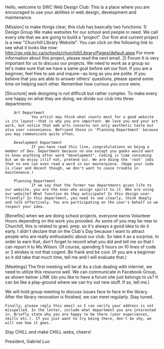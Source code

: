 Hello, welcome to SWC Web Design Club: 
	This is a place where you are encouraged to use your abilities in web design, development and maintenance. 

[Mission]
to make things clear, this club has basically two functions: 
		1) Design Group
				We make websites for our school and people in need. We call every site that we are going to build a "project". Our first and current project is a new "Churchill Library Website". You can click on the following link to see what it looks like now: 
http://go.vsb.bc.ca/schools/churchill/Library/Pages/default.aspx 
				For more information about this project, please read the next email. 
		2) Forum 
				It is very important for us to discuss our projects. We need to work as a group so let's make sure that we have a same goal before set our foot. If you are a beginner, feel free to ask and inquire--as long as you are polite. If you believe that you are able to answer others' questions, please spend some time on helping each other. Remember how curious you once were. 

[Structure]
web designing is not difficult but rather complex. To make every one happy on what they are doing, we divide our club into three departments: 

		Art Department
				You artist may think what counts most for a good website is its layout--that is why you are important. We love you and your art work, but notice that web arts concerns not only aesthetic taste but also user convenience. Befriend those in 'Planning Department' because you may communicate quite often.

		Development Department
				If you have read this line, congratulations on being a member of Dev. Department because no one except you geeks would want to know anything after word "development". Coding is time consuming but we do enjoy it(if not, pretend so). We are doing the 'root' jobs that no one can even read a word in our masterpiece. (Hope your code is clear and decent though, we don't want to cause trouble in maintenance.) 

		Planning Department
				If we say that the former two departments gives life to our website, you are the ones who assign spirit to it. Who are using our website? What function do they anticipate? Is this design user-friendly? In this department, you need to see clearly, think deeply and talk effectively. You are participating on the user's behalf so we respect your idea. 


[Benefits]
when we are doing school projects, everyone earns Volunteer Hours depending on the work you provided. As some of you may be new to Churchill, this is related to grad. prep. so it's always a good idea to do it early. I didn't declare that on the Club's Day because I want to attract people who are really enthusiastic about our club. So take it as a surprise. In order to earn that, don't forget to record what you did and tell me so that I can report it to Ms.Wilson. Of course, spending 5 hours on 10 lines of code or 3 strokes is not that cogent. Be frank and be cool. (If you are a beginner so it did take that much time, tell me and I will evaluate that.)

[Meetings]
The first meeting will be at As a club dealing with internet, we need to utilize this resource well. We can communicate in Facebook Group, as shown below: 
*LINK*
(do you like to have a forum site just belongs to us? It can be like a play-ground where we can try out new stuff. If so, tell me.)

We will hold group meeting to discuss issues face to face in the library. After the library renovation is finished, we can meet regularly. Stay tuned. 


	Finally, please reply this email so I can verify your address is not misspelled. In the letter, include what department you are interested in. Briefly state why you are happy to be there (your experiences, skills etc.). If you just want to try being there, don't be shy, we will see how it goes. 

Stay CHILL and make CHILL webs, cheers! 

President,
Gabriel Luo